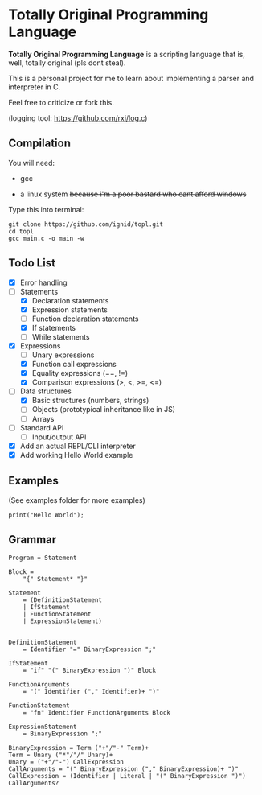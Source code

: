 # Totally Original Programming Language

**Totally Original Programming Language** is a scripting language that is, well, totally original (pls dont steal).

This is a personal project for me to learn about implementing a parser and interpreter in C.

Feel free to criticize or fork this.

(logging tool: https://github.com/rxi/log.c)

## Compilation

You will need:

* gcc

* a linux system ~~because i'm a poor bastard who cant afford windows~~

Type this into terminal:

```
git clone https://github.com/ignid/topl.git
cd topl
gcc main.c -o main -w
```

## Todo List

- [x] Error handling
- [ ] Statements
	- [x] Declaration statements
	- [x] Expression statements
	- [ ] Function declaration statements
	- [x] If statements
	- [ ] While statements
- [x] Expressions
	- [ ] Unary expressions
	- [x] Function call expressions
	- [x] Equality expressions (==, !=)
	- [x] Comparison expressions (>, <, >=, <=)
- [ ] Data structures
	- [x] Basic structures (numbers, strings)
	- [ ] Objects (prototypical inheritance like in JS)
	- [ ] Arrays
- [ ] Standard API
	- [ ] Input/output API
- [x] Add an actual REPL/CLI interpreter
- [x] Add working Hello World example

## Examples

(See examples folder for more examples)

```
print("Hello World");
```

## Grammar

```
Program = Statement

Block =
	"{" Statement* "}"

Statement
	= (DefinitionStatement
	| IfStatement
	| FunctionStatement
	| ExpressionStatement)
	

DefinitionStatement
	= Identifier "=" BinaryExpression ";"

IfStatement
	= "if" "(" BinaryExpression ")" Block

FunctionArguments
	= "(" Identifier ("," Identifier)+ ")"

FunctionStatement
	= "fn" Identifier FunctionArguments Block

ExpressionStatement
	= BinaryExpression ";"

BinaryExpression = Term ("+"/"-" Term)+
Term = Unary ("*"/"/" Unary)+
Unary = ("+"/"-") CallExpression
CallArguments = "(" BinaryExpression ("," BinaryExpression)+ ")"
CallExpression = (Identifier | Literal | "(" BinaryExpression ")") CallArguments?
```